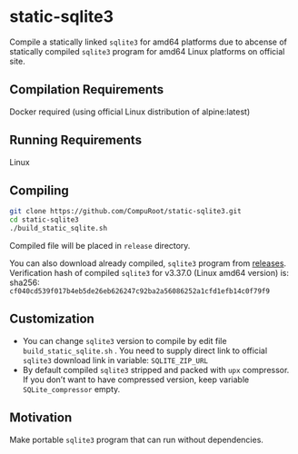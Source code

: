 # static-sqlite3

Compile a statically linked `sqlite3` for amd64 platforms due to abcense of statically compiled `sqlite3` program for amd64 Linux platforms on official site.

## Compilation Requirements
Docker required (using official Linux distribution of alpine:latest)

## Running Requirements

Linux

## Compiling

```bash
git clone https://github.com/CompuRoot/static-sqlite3.git
cd static-sqlite3
./build_static_sqlite.sh
```
Compiled file will be placed in `release` directory.

You can also download already compiled, `sqlite3` program from [releases][1].<br>
Verification hash of compiled `sqlite3` for v3.37.0 (Linux amd64 version) is:<br>sha256: `cf040cd539f017b4eb5de26eb626247c92ba2a56086252a1cfd1efb14c0f79f9`

## Customization

- You can change `sqlite3` version to compile by edit file `build_static_sqlite.sh` . You need to supply direct link to official `sqlite3` download link in variable: `SQLITE_ZIP_URL`
- By default compiled `sqlite3` stripped and packed with `upx` compressor. If you don’t want to have compressed version, keep variable `SQLite_compressor` empty.

## Motivation
Make portable `sqlite3` program that can run without dependencies.


[1]: https://github.com/CompuRoot/static-sqlite3/releases